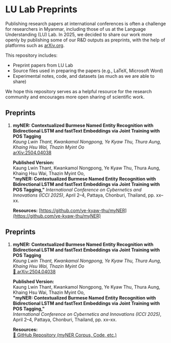 # LU Lab Preprints

Publishing research papers at international conferences is often a challenge for researchers in Myanmar, including those of us at the Language Understanding (LU) Lab. In 2025, we decided to share our work more openly by publishing some of our R&D outputs as preprints, with the help of platforms such as [arXiv.org](https://arxiv.org).

This repository includes:

- Preprint papers from LU Lab
- Source files used in preparing the papers (e.g., LaTeX, Microsoft Word)
- Experimental notes, code, and datasets (as much as we are able to share)

We hope this repository serves as a helpful resource for the research community and encourages more open sharing of scientific work.

## Preprints

1. **myNER: Contextualized Burmese Named Entity Recognition with Bidirectional LSTM and fastText Embeddings via Joint Training with POS Tagging**  
   *Kaung Lwin Thant, Kwankamol Nongpong, Ye Kyaw Thu, Thura Aung, Khaing Hsu Wai, Thazin Myint Oo*  
   [arXiv:2504.04038](https://arxiv.org/abs/2504.04038)  

   **Published Version:**  
   Kaung Lwin Thant, Kwankamol Nongpong, Ye Kyaw Thu, Thura Aung, Khaing Hsu Wai, Thazin Myint Oo,  
   **"myNER: Contextualized Burmese Named Entity Recognition with Bidirectional LSTM and fastText Embeddings via Joint Training with POS Tagging,"** *International Conference on Cybernetics and Innovations (ICCI 2025)*, April 2–4, Pattaya, Chonburi, Thailand, pp. xx–xx.

   **Resources:**
   [https://github.com/ye-kyaw-thu/myNER](https://github.com/ye-kyaw-thu/myNER)

## Preprints

1. **myNER: Contextualized Burmese Named Entity Recognition with Bidirectional LSTM and fastText Embeddings via Joint Training with POS Tagging**  
   *Kaung Lwin Thant, Kwankamol Nongpong, Ye Kyaw Thu, Thura Aung, Khaing Hsu Wai, Thazin Myint Oo*  
   [📄 arXiv:2504.04038](https://arxiv.org/abs/2504.04038)  

   **Published Version:**  
   Kaung Lwin Thant, Kwankamol Nongpong, Ye Kyaw Thu, Thura Aung, Khaing Hsu Wai, Thazin Myint Oo,  
   **"myNER: Contextualized Burmese Named Entity Recognition with Bidirectional LSTM and fastText Embeddings via Joint Training with POS Tagging,"**  
   *International Conference on Cybernetics and Innovations (ICCI 2025)*, April 2–4, Pattaya, Chonburi, Thailand, pp. xx–xx.

   **Resources:**  
   [🔗 GitHub Repository (myNER Corpus, Code, etc.)](https://github.com/ye-kyaw-thu/myNER)



